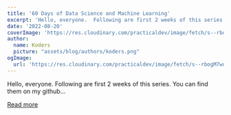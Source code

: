 ```yaml
---
title: '60 Days of Data Science and Machine Learning'
excerpt: 'Hello, everyone.  Following are first 2 weeks of this series. You can find them on my github...'
date: '2022-08-20'
coverImage: 'https://res.cloudinary.com/practicaldev/image/fetch/s--rbogM7wu--/c_imagga_scale,f_auto,fl_progressive,h_420,q_auto,w_1000/https://dev-to-uploads.s3.amazonaws.com/uploads/articles/c0cvi1dq0f7guvsai9iv.jpeg'
author:
  name: Koders
  picture: "assets/blog/authors/koders.png"
ogImage:
  url: 'https://res.cloudinary.com/practicaldev/image/fetch/s--rbogM7wu--/c_imagga_scale,f_auto,fl_progressive,h_420,q_auto,w_1000/https://dev-to-uploads.s3.amazonaws.com/uploads/articles/c0cvi1dq0f7guvsai9iv.jpeg'
---
```


Hello, everyone.  Following are first 2 weeks of this series. You can find them on my github...

[Read more](https://dev.to/thunderstroke/60-days-of-data-science-and-machine-learning-57p9)
